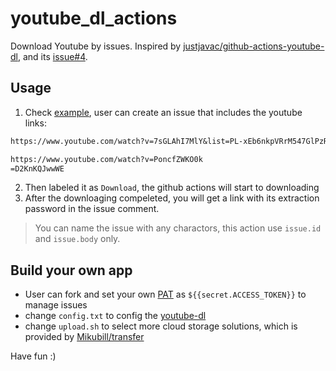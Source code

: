 # youtube_dl_actions
Download Youtube by issues. Inspired by [justjavac/github-actions-youtube-dl](https://github.com/justjavac/github-actions-youtube-dl), and its [issue#4](https://github.com/justjavac/github-actions-youtube-dl/issues/4#issue-815334040).  

## Usage  
1. Check [example](https://github.com/12Tall/12tall_dl/issues/3#issue-1798455730), user can create an issue that includes the youtube links:  
```txt
https://www.youtube.com/watch?v=7sGLAhI7MlY&list=PL-xEb6nkpVRrM547GlPzR_-ERt9-4vmmm

https://www.youtube.com/watch?v=PoncfZWKO0k
=D2KnKQJwwWE
```
2. Then labeled it as `Download`, the github actions will start to downloading  
3. After the downloaging compeleted, you will get a link with its extraction password in the issue comment.  

> You can name the issue with any charactors, this action use `issue.id` and `issue.body` only.



## Build your own app 
- User can fork and set your own [PAT](https://docs.github.com/en/authentication/keeping-your-account-and-data-secure/managing-your-personal-access-tokens) as `${{secret.ACCESS_TOKEN}}` to manage issues    
- change `config.txt` to config the [youtube-dl](https://github.com/ytdl-org/youtube-dl)
- change `upload.sh` to select more cloud storage solutions, which is provided by [Mikubill/transfer](https://github.com/Mikubill/transfer)

Have fun :)
